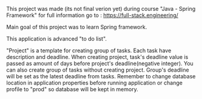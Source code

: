 This project was made (its not final verion yet) during course "Java - Spring Framework" for full information go to : https://full-stack.engineering/

Main goal of this project was to learn Spring framework.

This application is advanced "to do list".

"Project" is a template for creating group of tasks. Each task have description and deadline.
When creating project, task's deadline value is passed as amount of days before project's deadline(negative integer).
You can also create group of tasks without creating project. Group's deadline will be set as the latest deadline from tasks.
Remember to change database location in application properties before running application or change profile to "prod" so database will be kept in memory.


